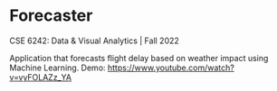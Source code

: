 # Forecaster
CSE 6242: Data & Visual Analytics | Fall 2022

Application that forecasts flight delay based on weather impact using Machine Learning.
Demo: https://www.youtube.com/watch?v=vyFOLAZz_YA
